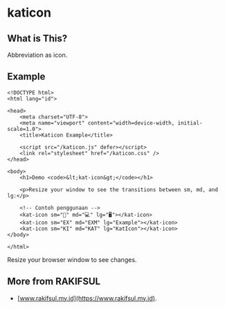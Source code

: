 # katicon

## What is This?

Abbreviation as icon.

## Example

```
<!DOCTYPE html>
<html lang="id">

<head>
    <meta charset="UTF-8">
    <meta name="viewport" content="width=device-width, initial-scale=1.0">
    <title>Katicon Example</title>

    <script src="/katicon.js" defer></script>
    <link rel="stylesheet" href="/katicon.css" />
</head>

<body>
    <h1>Demo <code>&lt;kat-icon&gt;</code></h1>

    <p>Resize your window to see the transitions between sm, md, and lg:</p>

    <!-- Contoh penggunaan -->
    <kat-icon sm="📱" md="💻" lg="🖥️"></kat-icon>
    <kat-icon sm="EX" md="EXM" lg="Example"></kat-icon>
    <kat-icon sm="KI" md="KAT" lg="KatIcon"></kat-icon>
</body>

</html>
```

Resize your browser window to see changes.

## More from RAKIFSUL

- [www.rakifsul.my.id](https://www.rakifsul.my.id).
